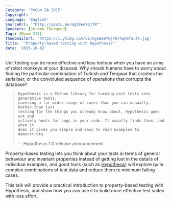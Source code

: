 ```yaml
---
Category: 'PyCon ZA 2015'
Copyright: ''
Language: 'English'
SourceUrl: '"http://youtu.be/mg5BeeYGjY0"'
Speakers: [Jeremy Thurgood]
Tags: [Room 215]
ThumbnailUrl: 'https://i.ytimg.com/vi/mg5BeeYGjY0/hqdefault.jpg'
Title: '"Property-based testing with Hypothesis"'
date: '2015-10-02'
---
```

Unit testing can be more effective and less tedious when you have an army of robot monkeys at your disposal. Why should humans have to worry about finding the particular combination of Turkish and Tengwar that crashes the serialiser, or the convoluted sequence of operations that corrupts the database?

>     Hypothesis is a Python library for turning unit tests into generative tests,
>     covering a far wider range of cases than you can manually. Rather than just
>     testing for the things you already know about, Hypothesis goes out and
>     actively hunts for bugs in your code. It usually finds them, and when it
>     does it gives you simple and easy to read examples to demonstrate.
>
> -- Hypothesis 1.0 release announcement

Property-based testing lets you think about your tests in terms of general behaviour and invariant properties instead of getting lost in the details of individual examples, and good tools (such as <a href="https://hypothesis.readthedocs.org/en/latest/">Hypothesis</a>) will explore quite complex combinations of test data and reduce them to minimum failing cases.

This talk will provide a practical introduction to property-based testing with Hypothesis, and show how you can use it to build more effective test suites with less effort.